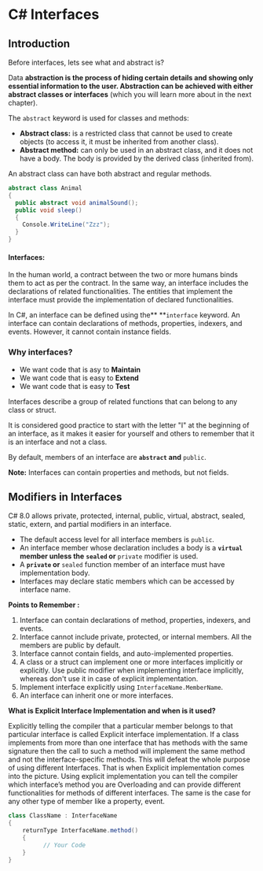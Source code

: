 # C# Interfaces

## Introduction

Before interfaces, lets see what and abstract is?

Data ****abstraction** is the process of hiding certain details and showing only essential information to the user.
Abstraction can be achieved with either** ****abstract classes** or** **interfaces** (which you will learn more about in the next chapter).

The `abstract` keyword is used for classes and methods:

* **Abstract class:** is a restricted class that cannot be used to create objects (to access it, it must be inherited from another class).
* **Abstract method:** can only be used in an abstract class, and it does not have a body. The body is provided by the derived class (inherited from).

An abstract class can have both abstract and regular methods.

```csharp
abstract class Animal 
{
  public abstract void animalSound();
  public void sleep() 
  {
    Console.WriteLine("Zzz");
  }
}
```

#### Interfaces:

In the human world, a contract between the two or more humans binds them to act as per the contract. In the same way, an interface includes the declarations of related functionalities. The entities that implement the interface must provide the implementation of declared functionalities.

In C#, an interface can be defined using the** **`interface` keyword. An interface can contain declarations of methods, properties, indexers, and events. However, it cannot contain instance fields.

### Why interfaces?

* We want code that is asy to **Maintain**
* We want code that is easy to **Extend**
* We want code that is easy to **Test**

Interfaces describe a group of related functions that can belong to any class or struct.

It is considered good practice to start with the letter "I" at the beginning of an interface, as it makes it easier for yourself and others to remember that it is an interface and not a class.

By default, members of an interface are **`abstract` and** `public`.

**Note:** Interfaces can contain properties and methods, but not fields.


## Modifiers in Interfaces

C# 8.0 allows private, protected, internal, public, virtual, abstract, sealed, static, extern, and partial modifiers in an interface.

* The default access level for all interface members is `public`.
* An interface member whose declaration includes a body is a **`virtual` member unless the** **`sealed` or** `private` modifier is used.
* A **`private` or** `sealed` function member of an interface must have implementation body.
* Interfaces may declare static members which can be accessed by interface name.

**Points to Remember :**

1. Interface can contain declarations of method, properties, indexers, and events.
2. Interface cannot include private, protected, or internal members. All the members are public by default.
3. Interface cannot contain fields, and auto-implemented properties.
4. A class or a struct can implement one or more interfaces implicitly or explicitly. Use public modifier when implementing interface implicitly, whereas don't use it in case of explicit implementation.
5. Implement interface explicitly using `InterfaceName.MemberName`.
6. An interface can inherit one or more interfaces.

**What is Explicit Interface Implementation and when is it used?**

Explicitly telling the compiler that a particular member belongs to that particular interface is called Explicit interface implementation. 
If a class implements from more than one interface that has methods with the same signature then the call to such a method will implement the same method and not the interface-specific methods. This will defeat the whole purpose of using different Interfaces. That is when Explicit implementation comes into the picture. Using explicit implementation you can tell the compiler which interface’s method you are Overloading and can provide different functionalities for methods of different interfaces. The same is the case for any other type of member like a property, event.

```csharp
class ClassName : InterfaceName
{
    returnType InterfaceName.method()
    { 
          // Your Code 
    }
}
```
